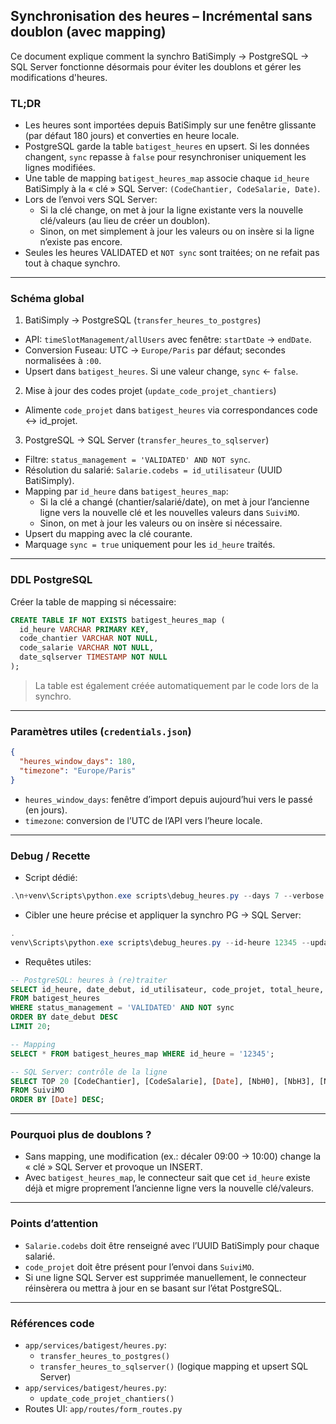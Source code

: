 ## Synchronisation des heures – Incrémental sans doublon (avec mapping)

Ce document explique comment la synchro BatiSimply → PostgreSQL → SQL Server fonctionne désormais pour éviter les doublons et gérer les modifications d'heures.

### TL;DR
- Les heures sont importées depuis BatiSimply sur une fenêtre glissante (par défaut 180 jours) et converties en heure locale.
- PostgreSQL garde la table `batigest_heures` en upsert. Si les données changent, `sync` repasse à `false` pour resynchroniser uniquement les lignes modifiées.
- Une table de mapping `batigest_heures_map` associe chaque `id_heure` BatiSimply à la « clé » SQL Server: `(CodeChantier, CodeSalarie, Date)`.
- Lors de l’envoi vers SQL Server:
  - Si la clé change, on met à jour la ligne existante vers la nouvelle clé/valeurs (au lieu de créer un doublon).
  - Sinon, on met simplement à jour les valeurs ou on insère si la ligne n’existe pas encore.
- Seules les heures VALIDATED et `NOT sync` sont traitées; on ne refait pas tout à chaque synchro.

---

### Schéma global
1) BatiSimply → PostgreSQL (`transfer_heures_to_postgres`)
- API: `timeSlotManagement/allUsers` avec fenêtre: `startDate` → `endDate`.
- Conversion Fuseau: UTC → `Europe/Paris` par défaut; secondes normalisées à `:00`.
- Upsert dans `batigest_heures`. Si une valeur change, `sync` ← `false`.

2) Mise à jour des codes projet (`update_code_projet_chantiers`)
- Alimente `code_projet` dans `batigest_heures` via correspondances code ↔ id_projet.

3) PostgreSQL → SQL Server (`transfer_heures_to_sqlserver`)
- Filtre: `status_management = 'VALIDATED' AND NOT sync`.
- Résolution du salarié: `Salarie.codebs = id_utilisateur` (UUID BatiSimply).
- Mapping par `id_heure` dans `batigest_heures_map`:
  - Si la clé a changé (chantier/salarié/date), on met à jour l’ancienne ligne vers la nouvelle clé et les nouvelles valeurs dans `SuiviMO`.
  - Sinon, on met à jour les valeurs ou on insère si nécessaire.
- Upsert du mapping avec la clé courante.
- Marquage `sync = true` uniquement pour les `id_heure` traités.

---

### DDL PostgreSQL
Créer la table de mapping si nécessaire:
```sql
CREATE TABLE IF NOT EXISTS batigest_heures_map (
  id_heure VARCHAR PRIMARY KEY,
  code_chantier VARCHAR NOT NULL,
  code_salarie VARCHAR NOT NULL,
  date_sqlserver TIMESTAMP NOT NULL
);
```

> La table est également créée automatiquement par le code lors de la synchro.

---

### Paramètres utiles (`credentials.json`)
```json
{
  "heures_window_days": 180,
  "timezone": "Europe/Paris"
}
```
- `heures_window_days`: fenêtre d’import depuis aujourd’hui vers le passé (en jours).
- `timezone`: conversion de l’UTC de l’API vers l’heure locale.

---

### Debug / Recette
- Script dédié:
```powershell
.\n+venv\Scripts\python.exe scripts\debug_heures.py --days 7 --verbose
```
- Cibler une heure précise et appliquer la synchro PG → SQL Server:
```powershell
.
venv\Scripts\python.exe scripts\debug_heures.py --id-heure 12345 --update-codes --apply --verbose
```
- Requêtes utiles:
```sql
-- PostgreSQL: heures à (re)traiter
SELECT id_heure, date_debut, id_utilisateur, code_projet, total_heure, sync
FROM batigest_heures
WHERE status_management = 'VALIDATED' AND NOT sync
ORDER BY date_debut DESC
LIMIT 20;

-- Mapping
SELECT * FROM batigest_heures_map WHERE id_heure = '12345';

-- SQL Server: contrôle de la ligne
SELECT TOP 20 [CodeChantier], [CodeSalarie], [Date], [NbH0], [NbH3], [NbH4]
FROM SuiviMO
ORDER BY [Date] DESC;
```

---

### Pourquoi plus de doublons ?
- Sans mapping, une modification (ex.: décaler 09:00 → 10:00) change la « clé » SQL Server et provoque un INSERT.
- Avec `batigest_heures_map`, le connecteur sait que cet `id_heure` existe déjà et migre proprement l’ancienne ligne vers la nouvelle clé/valeurs.

---

### Points d’attention
- `Salarie.codebs` doit être renseigné avec l’UUID BatiSimply pour chaque salarié.
- `code_projet` doit être présent pour l’envoi dans `SuiviMO`.
- Si une ligne SQL Server est supprimée manuellement, le connecteur réinsèrera ou mettra à jour en se basant sur l’état PostgreSQL.

---

### Références code
- `app/services/batigest/heures.py`:
  - `transfer_heures_to_postgres()`
  - `transfer_heures_to_sqlserver()` (logique mapping et upsert SQL Server)
- `app/services/batigest/heures.py`:
  - `update_code_projet_chantiers()`
- Routes UI: `app/routes/form_routes.py`


